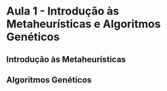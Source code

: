 # Aula 1 - Introdução às Metaheurísticas e Algoritmos Genéticos

## Introdução às Metaheurísticas

## Algoritmos Genéticos